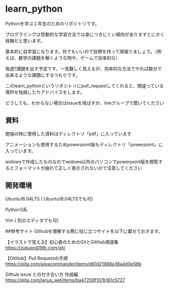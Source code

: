 # learn_python
Pythonを学ぶ１年生のためのリポジトリです。

プログラミングは受動的な学習方法では身につきにくい傾向がありますとにかく経験だと思います。

基本的に自学習になります。何でもいいので目標を持って頑張りましょう。（例えば、数学の課題を解くような物や、ゲームで効率的な）

毎週?課題を出す予定です。一見難しく見えるが、効率的な方法でやれば数分で出来るような課題にするつもりです。

このlearn_pythonというリポジトリにpull_requestしてくれると、間違っている場所を指摘したりアドバイスをします。

どうしても、わからない場合はissueを飛ばすか、lineグループで聞いてください

## 資料
勉強の時に使用した資料はディレクトリ「pdf」に入っています

アニメーションも使用するためpowerpoint版もディレクトリ「powerpoint」に入っています。

widowsで作成したものなのでwidows以外のパソコンでpowerpoint版を閲覧するとフォーマットが崩れて正しく表示されないので注意してください

## 開発環境
Ubuntu16.04LTS ( Ubuntu18.04LTSでも可)

Python3系

Vim ( 別のエディタでも可)

##参考サイト
Githubを理解する際に役に立つサイトを以下に載せておきます。

【イラストで覚える】初心者のためのGitとGitHub用語集
https://zukulog098r.com/git/

【GitHub】Pull Requestの手順
https://qiita.com/aipacommander/items/d61d21988a36a4d0e58b

Github issue との付き合い方 作成編
https://qiita.com/janus_wel/items/ba47259f107b161c5727
